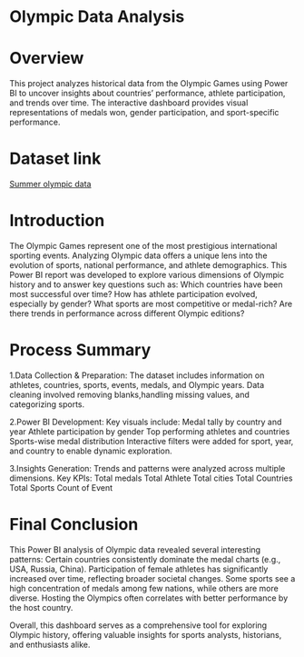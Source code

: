 # Olympic Data Analysis
# Overview
This project analyzes historical data from the Olympic Games using Power BI to uncover insights about countries’ performance, athlete participation, and trends over time. The interactive dashboard provides visual representations of medals won, gender participation, and sport-specific performance.

# Dataset link
 <a href="https://github.com/tanviakedar/Olympic/blob/main/Summer-Olympic-medals-1976-to-2008.csv">Summer olympic data</a>

# Introduction
The Olympic Games represent one of the most prestigious international sporting events. Analyzing Olympic data offers a unique lens into the evolution of sports, national performance, and athlete demographics. This Power BI report was developed to explore various dimensions of Olympic history and to answer key questions such as:
Which countries have been most successful over time?
How has athlete participation evolved, especially by gender?
What sports are most competitive or medal-rich?
Are there trends in performance across different Olympic editions?

# Process Summary

1.Data Collection & Preparation:
The dataset includes information on athletes, countries, sports, events, medals, and Olympic years.
Data cleaning involved removing blanks,handling missing values, and categorizing sports.

2.Power BI Development:
Key visuals include:
Medal tally by country and year
Athlete participation by gender
Top performing athletes and countries
Sports-wise medal distribution
Interactive filters were added for sport, year, and country to enable dynamic exploration.

3.Insights Generation:
Trends and patterns were analyzed across multiple dimensions.
Key KPIs:
    Total medals
    Total Athlete
    Total cities
    Total Countries
    Total Sports
    Count of Event

# Final Conclusion
This Power BI analysis of Olympic data revealed several interesting patterns:
Certain countries consistently dominate the medal charts (e.g., USA, Russia, China).
Participation of female athletes has significantly increased over time, reflecting broader societal changes.
Some sports see a high concentration of medals among few nations, while others are more diverse.
Hosting the Olympics often correlates with better performance by the host country.

Overall, this dashboard serves as a comprehensive tool for exploring Olympic history, offering valuable insights for sports analysts, historians, and enthusiasts alike.


   
